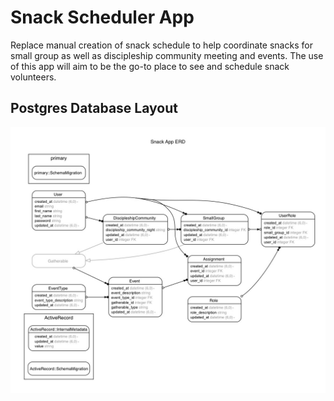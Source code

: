 # Snack Scheduler App

Replace manual creation of snack schedule to help coordinate snacks for small group as well as discipleship community meeting and events.
The use of this app will aim to be the go-to place to see and schedule snack volunteers.

## Postgres Database Layout

![erd](/erd/erd.jpg)
